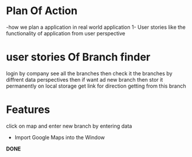 # Plan Of Action

-how we plan a application in real world application
1- User stories like the functionality of application from user perspective

# user stories Of Branch finder

login by company see all the branches then check it the branches by diffrent data perspectives
then if want ad new branch then stor it permanently on local storage
get link for direction getting from this branch

<!-- write the latiturde and longiture in locally and then enter this to find city -->

# Features

click on map and enter new branch by entering data

- Import Google Maps into the Window

**DONE**
